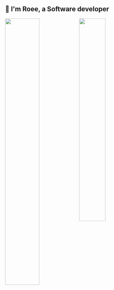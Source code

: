 ## 👋 I'm Roee, a Software developer 

<img align ="left" width="47%" src="https://github-readme-stats.vercel.app/api?username=roeezach&show_icons=true&theme=radical" />

<img align ="left" width="41%" src="https://github-readme-stats.vercel.app/api/top-langs/?username=roeezach&hide_progress=false&layout=compact&theme=radical" />


